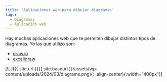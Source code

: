 ```yaml
---
title: 'Aplicaciones web para dibujar diagramas'
tags: 
  - Diagramas
  - Aplicación web
---
```

Hay muchas aplicaciones web que te permiten dibujar distintos tipos de diagramas. Yo las que utilizo son:

* [draw.io](https://draw.io)
* [excalidraw](https://excalidraw.com/)

[![ ]({{ site.url }}{{ site.baseurl }}/assets/wp-content/uploads/2024/03/diagrams.png){: .align-center}{:width="400px"}]